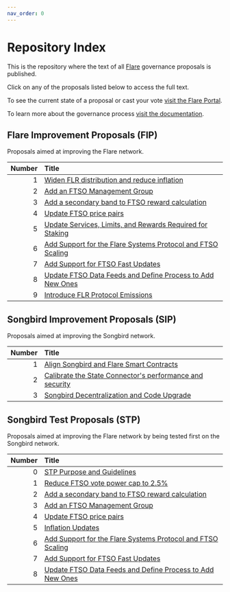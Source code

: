 ```yaml
---
nav_order: 0
---
```


# Repository Index

This is the repository where the text of all [Flare](https://flare.network) governance proposals is published.

Click on any of the proposals listed below to access the full text.

To see the current state of a proposal or cast your vote [visit the Flare Portal](https://portal.flare.network).

To learn more about the governance process [visit the documentation](https://docs.flare.network/tech/governance).

## Flare Improvement Proposals (FIP)

Proposals aimed at improving the Flare network.

| Number | Title                                                                       |
| -----: | :-------------------------------------------------------------------------- |
|      1 | [Widen FLR distribution and reduce inflation](FIP/FIP_1.md)                 |
|      2 | [Add an FTSO Management Group](FIP/FIP_2.md)                                |
|      3 | [Add a secondary band to FTSO reward calculation](FIP/FIP_3.md)             |
|      4 | [Update FTSO price pairs](FIP/FIP_4.md)                                     |
|      5 | [Update Services, Limits, and Rewards Required for Staking](FIP/FIP_5.md)   |
|      6 | [Add Support for the Flare Systems Protocol and FTSO Scaling](FIP/FIP_6.md) |
|      7 | [Add Support for FTSO Fast Updates](FIP/FIP_7.md)                           |
|      8 | [Update FTSO Data Feeds and Define Process to Add New Ones](./FIP/FIP_8.md) |
|      9 | [Introduce FLR Protocol Emissions](./FIP/FIP_9.md)                          |

## Songbird Improvement Proposals (SIP)

Proposals aimed at improving the Songbird network.

| Number | Title                                                                    |
| -----: | :----------------------------------------------------------------------- |
|      1 | [Align Songbird and Flare Smart Contracts](SIP/SIP_1.md)                 |
|      2 | [Calibrate the State Connector's performance and security](SIP/SIP_2.md) |
|      3 | [Songbird Decentralization and Code Upgrade](SIP/SIP_3.md) |

## Songbird Test Proposals (STP)

Proposals aimed at improving the Flare network by being tested first on the Songbird network.

| Number | Title                                                                       |
| -----: | :-------------------------------------------------------------------------- |
|      0 | [STP Purpose and Guidelines](STP/STP_0.md)                                  |
|      1 | [Reduce FTSO vote power cap to 2.5%](STP/STP_1.md)                          |
|      2 | [Add a secondary band to FTSO reward calculation](STP/STP_2.md)             |
|      3 | [Add an FTSO Management Group](STP/STP_3.md)                                |
|      4 | [Update FTSO price pairs](STP/STP_4.md)                                     |
|      5 | [Inflation Updates](STP/STP_5.md)                                           |
|      6 | [Add Support for the Flare Systems Protocol and FTSO Scaling](STP/STP_6.md) |
|      7 | [Add Support for FTSO Fast Updates](STP/STP_7.md)                           |
|      8 | [Update FTSO Data Feeds and Define Process to Add New Ones](STP/STP_8.md)   |

<style>
    table thead tr th:first-child {
        width: 50px;
    }
</style>
